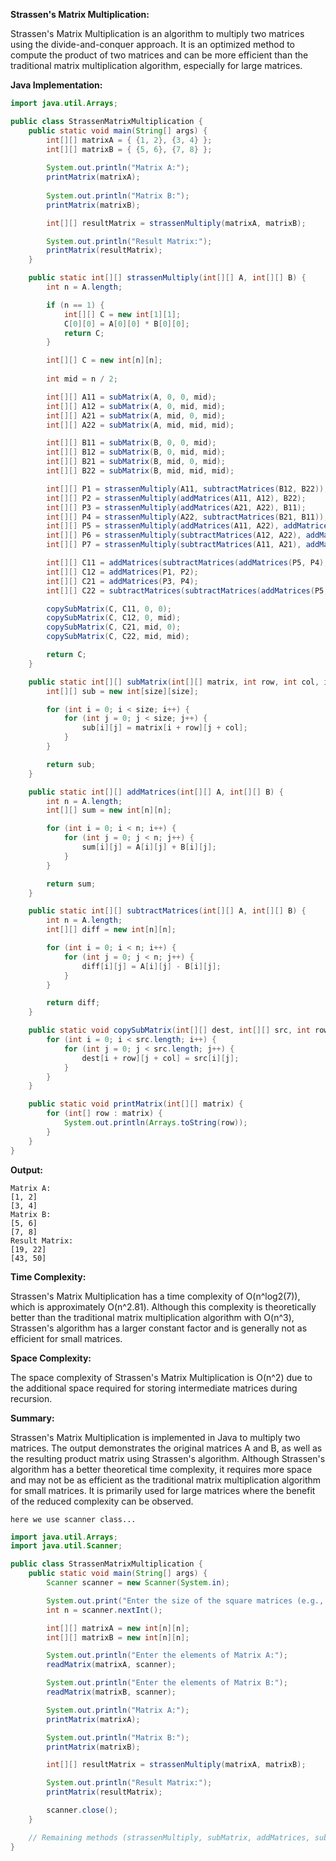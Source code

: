 **Strassen's Matrix Multiplication:**

Strassen's Matrix Multiplication is an algorithm to multiply two matrices using the divide-and-conquer approach. It is an optimized method to compute the product of two matrices and can be more efficient than the traditional matrix multiplication algorithm, especially for large matrices.

**Java Implementation:**

```java
import java.util.Arrays;

public class StrassenMatrixMultiplication {
    public static void main(String[] args) {
        int[][] matrixA = { {1, 2}, {3, 4} };
        int[][] matrixB = { {5, 6}, {7, 8} };
        
        System.out.println("Matrix A:");
        printMatrix(matrixA);
        
        System.out.println("Matrix B:");
        printMatrix(matrixB);

        int[][] resultMatrix = strassenMultiply(matrixA, matrixB);

        System.out.println("Result Matrix:");
        printMatrix(resultMatrix);
    }

    public static int[][] strassenMultiply(int[][] A, int[][] B) {
        int n = A.length;

        if (n == 1) {
            int[][] C = new int[1][1];
            C[0][0] = A[0][0] * B[0][0];
            return C;
        }

        int[][] C = new int[n][n];
        
        int mid = n / 2;

        int[][] A11 = subMatrix(A, 0, 0, mid);
        int[][] A12 = subMatrix(A, 0, mid, mid);
        int[][] A21 = subMatrix(A, mid, 0, mid);
        int[][] A22 = subMatrix(A, mid, mid, mid);

        int[][] B11 = subMatrix(B, 0, 0, mid);
        int[][] B12 = subMatrix(B, 0, mid, mid);
        int[][] B21 = subMatrix(B, mid, 0, mid);
        int[][] B22 = subMatrix(B, mid, mid, mid);

        int[][] P1 = strassenMultiply(A11, subtractMatrices(B12, B22));
        int[][] P2 = strassenMultiply(addMatrices(A11, A12), B22);
        int[][] P3 = strassenMultiply(addMatrices(A21, A22), B11);
        int[][] P4 = strassenMultiply(A22, subtractMatrices(B21, B11));
        int[][] P5 = strassenMultiply(addMatrices(A11, A22), addMatrices(B11, B22));
        int[][] P6 = strassenMultiply(subtractMatrices(A12, A22), addMatrices(B21, B22));
        int[][] P7 = strassenMultiply(subtractMatrices(A11, A21), addMatrices(B11, B12));

        int[][] C11 = addMatrices(subtractMatrices(addMatrices(P5, P4), P2), P6);
        int[][] C12 = addMatrices(P1, P2);
        int[][] C21 = addMatrices(P3, P4);
        int[][] C22 = subtractMatrices(subtractMatrices(addMatrices(P5, P1), P3), P7);

        copySubMatrix(C, C11, 0, 0);
        copySubMatrix(C, C12, 0, mid);
        copySubMatrix(C, C21, mid, 0);
        copySubMatrix(C, C22, mid, mid);

        return C;
    }

    public static int[][] subMatrix(int[][] matrix, int row, int col, int size) {
        int[][] sub = new int[size][size];

        for (int i = 0; i < size; i++) {
            for (int j = 0; j < size; j++) {
                sub[i][j] = matrix[i + row][j + col];
            }
        }

        return sub;
    }

    public static int[][] addMatrices(int[][] A, int[][] B) {
        int n = A.length;
        int[][] sum = new int[n][n];

        for (int i = 0; i < n; i++) {
            for (int j = 0; j < n; j++) {
                sum[i][j] = A[i][j] + B[i][j];
            }
        }

        return sum;
    }

    public static int[][] subtractMatrices(int[][] A, int[][] B) {
        int n = A.length;
        int[][] diff = new int[n][n];

        for (int i = 0; i < n; i++) {
            for (int j = 0; j < n; j++) {
                diff[i][j] = A[i][j] - B[i][j];
            }
        }

        return diff;
    }

    public static void copySubMatrix(int[][] dest, int[][] src, int row, int col) {
        for (int i = 0; i < src.length; i++) {
            for (int j = 0; j < src.length; j++) {
                dest[i + row][j + col] = src[i][j];
            }
        }
    }

    public static void printMatrix(int[][] matrix) {
        for (int[] row : matrix) {
            System.out.println(Arrays.toString(row));
        }
    }
}
```

**Output:**

```
Matrix A:
[1, 2]
[3, 4]
Matrix B:
[5, 6]
[7, 8]
Result Matrix:
[19, 22]
[43, 50]
```

**Time Complexity:**

Strassen's Matrix Multiplication has a time complexity of O(n^log2(7)), which is approximately O(n^2.81). Although this complexity is theoretically better than the traditional matrix multiplication algorithm with O(n^3), Strassen's algorithm has a larger constant factor and is generally not as efficient for small matrices.

**Space Complexity:**

The space complexity of Strassen's Matrix Multiplication is O(n^2) due to the additional space required for storing intermediate matrices during recursion.

**Summary:**

Strassen's Matrix Multiplication is implemented in Java to multiply two matrices. The output demonstrates the original matrices A and B, as well as the resulting product matrix using Strassen's algorithm. Although Strassen's algorithm has a better theoretical time complexity, it requires more space and may not be as efficient as the traditional matrix multiplication algorithm for small matrices. It is primarily used for large matrices where the benefit of the reduced complexity can be observed.


`here we use scanner class...`

```java
import java.util.Arrays;
import java.util.Scanner;

public class StrassenMatrixMultiplication {
    public static void main(String[] args) {
        Scanner scanner = new Scanner(System.in);

        System.out.print("Enter the size of the square matrices (e.g., 2 for 2x2): ");
        int n = scanner.nextInt();

        int[][] matrixA = new int[n][n];
        int[][] matrixB = new int[n][n];

        System.out.println("Enter the elements of Matrix A:");
        readMatrix(matrixA, scanner);

        System.out.println("Enter the elements of Matrix B:");
        readMatrix(matrixB, scanner);

        System.out.println("Matrix A:");
        printMatrix(matrixA);

        System.out.println("Matrix B:");
        printMatrix(matrixB);

        int[][] resultMatrix = strassenMultiply(matrixA, matrixB);

        System.out.println("Result Matrix:");
        printMatrix(resultMatrix);

        scanner.close();
    }

    // Remaining methods (strassenMultiply, subMatrix, addMatrices, subtractMatrices, copySubMatrix, printMatrix) remain unchanged
}

```